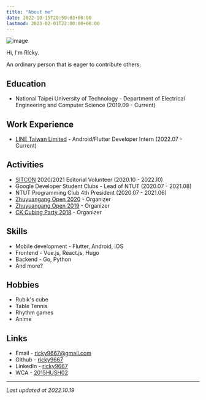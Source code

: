 ```yaml
---
title: "About me"
date: 2022-10-15T20:50:03+08:00
lastmod: 2023-02-01T22:00:00+08:00
---
```


![image](https://ik.imagekit.io/pxhytijjnsj/tr:w-1600/Blog/about_me_banner_-v7NF61EY.jpg?ik-sdk-version=javascript-1.4.3&updatedAt=1675258474857)

Hi, I'm Ricky.

An ordinary person that is eager to contribute others.

## Education

- National Taipei University of Technology - Department of Electrical Engineering and Computer Science (2019.09 - Current)

## Work Experience

- [LINE Taiwan Limited](https://linecorp.com/zh-hant/) - Android/Flutter Developer Intern (2022.07 - Current)

## Activities

- [SITCON](https://sitcon.org/) 2020/2021 Editorial Volunteer (2020.10 - 2022.10)
- Google Developer Student Clubs - Lead of NTUT (2020.07 - 2021.08)
- NTUT Programming Club 4th President (2020.07 - 2021.06)
- [Zhuyuangang Open 2020](https://www.worldcubeassociation.org/competitions/ZhuyuangangOpen2020) - Organizer
- [Zhuyuangang Open 2019](https://www.worldcubeassociation.org/competitions/ZhuyuangangOpen2019) - Organizer
- [CK Cubing Party 2018](https://www.worldcubeassociation.org/competitions/CKCubingParty2018) - Organizer

## Skills

- Mobile development - Flutter, Android, iOS
- Frontend - Vue.js, React.js, Hugo
- Backend - Go, Python
- And more?

## Hobbies

- Rubik's cube
- Table Tennis
- Rhythm games
- Anime

## Links

- Email - ricky9667@gmail.com
- Github - [ricky9667](https://github.com/ricky9667)
- LinkedIn - [ricky9667](https://www.linkedin.com/in/ricky9667/)
- WCA - [2015HUSH02](https://worldcubeassociation.org/persons/2015HUSH02)

---
*Last updated at 2022.10.19*

